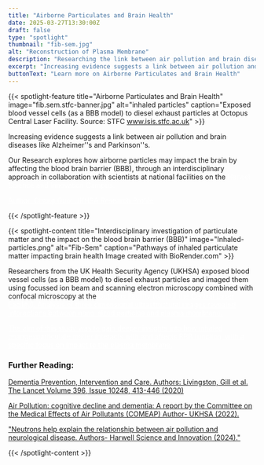 ```yaml
---
title: "Airborne Particulates and Brain Health"
date: 2025-03-27T13:30:00Z
draft: false
type: "spotlight"
thumbnail: "fib-sem.jpg"
alt: "Reconstruction of Plasma Membrane"
description: "Researching the link between air pollution and brain diseases."
excerpt: "Increasing evidence suggests a link between air pollution and brain diseases including Alzheimer&#39;s and Parkinson&#39;s."
buttonText: "Learn more on Airborne Particulates and Brain Health"
---
```


{{< spotlight-feature title="Airborne Particulates and Brain Health" image="fib.sem.stfc-banner.jpg" alt="inhaled particles" caption="Exposed blood vessel cells (as a BBB model) to diesel exhaust particles at Octopus Central Laser Facility.  Source: STFC www.isis.stfc.ac.uk" >}}
<p>Increasing evidence suggests a link between air pollution and brain diseases like Alzheimer&#39's and Parkinson&#39's. </p>
<p>Our Research explores how airborne particles may impact the brain by affecting the blood brain barrier (BBB), through an interdisciplinary approach in collaboration with scientists at national facilities on the <a style="color:white; href=https://www.harwellcampus.com" target="_blank">Harwell Science and Innovation Campus.</a></p>

<p><a style="color:white;" href="https://researchportal.ukhsa.gov.uk/en/persons/chang-guo"> Author: Chang Guo; UKHSA Research Profile</a></p>
{{< /spotlight-feature >}}

{{< spotlight-content title="Interdisciplinary investigation of particulate matter and the impact on the blood brain barrier (BBB)" image="Inhaled-particles.png" alt="Fib-Sem" caption="Pathways of inhaled particulate matter impacting brain health Image created with BioRender.com" >}} 
<p>Researchers from the UK Health Security Agency (UKHSA) exposed blood vessel cells (as a BBB model) to diesel exhaust particles and imaged them using focussed ion beam and scanning electron microscopy combined with confocal microscopy at the <a style="color:white;" href="https://www.clf.stfc.ac.uk/Pages/Octopus-new.aspx" target="_blank">Octopus Facility (part of the Central Laser Facility). Analysis of three dimensional ultrastructural images revealed interactions between nano-sized particles and plasma membrane.</p>The aim of this study was to gain deeper insights into how inhaled changesparticulate matter interacts with and affects BBB function, with a specific focus on impact to the plasma membrane.</a></p>
<h3 class="red d-none d-lg-block">Further Reading:</h3>
<p><a href="https://www.thelancet.com/article/S0140-6736(20)30367-6/fulltext#:~:text=New%20evidence%20supports%20adding%20three,%2C%20smoking%2C%20obesity%2C%20depression%2C" target="_blank">Dementia Prevention, Intervention and Care. Authors: Livingston, Gill et al. The Lancet Volume 396, Issue 10248, 413-446 (2020)</a></p>
<p><a href="https://www.gov.uk/government/publications/air-pollution-cognitive-decline-and-dementia" target="_blank">Air Pollution: cognitive decline and dementia: A report by the Committee on the Medical Effects of Air Pollutants (COMEAP)  Author- UKHSA (2022).</a></p>
<p><a href="https://www.harwellcampus.com/neutrons-help-explain-the-relationship-between-air-pollution-and-neurological-disease/" target="_blank">"Neutrons help explain the relationship between air pollution and neurological disease.  Authors- Harwell Science and Innovation (2024)."</a></p>
{{< /spotlight-content >}}
